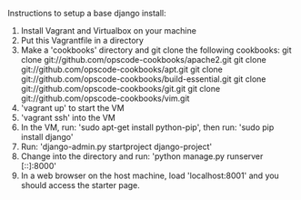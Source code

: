 Instructions to setup a base django install:

1.  Install Vagrant and Virtualbox on your machine
2.  Put this Vagrantfile in a directory
3.  Make a 'cookbooks' directory and git clone the following cookbooks:
        git clone git://github.com/opscode-cookbooks/apache2.git
        git clone git://github.com/opscode-cookbooks/apt.git
        git clone git://github.com/opscode-cookbooks/build-essential.git
        git clone git://github.com/opscode-cookbooks/git.git
        git clone git://github.com/opscode-cookbooks/vim.git
4.  'vagrant up' to start the VM
5.  'vagrant ssh' into the VM
6.  In the VM, run: 'sudo apt-get install python-pip', then run:
    'sudo pip install django'
8.  Run: 'django-admin.py startproject django-project'
9.  Change into the directory and run: 'python manage.py runserver [::]:8000'
10. In a web browser on the host machine, load 'localhost:8001' and you should
    access the starter page.
